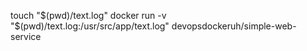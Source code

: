 touch "$(pwd)/text.log"
docker run -v "$(pwd)/text.log:/usr/src/app/text.log" devopsdockeruh/simple-web-service